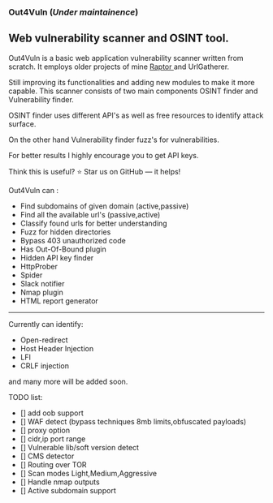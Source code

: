 ### Out4Vuln  (*Under maintainence*)
Web vulnerability scanner and OSINT tool.
---

Out4Vuln is a basic web application vulnerability scanner written from scratch. It employs older projects of mine [ Raptor ](https://github.com/HJ23/Raptor) and UrlGatherer.

Still improving its functionalities and adding new modules to make it more capable. This scanner consists of
two main components OSINT finder and Vulnerability finder.

OSINT finder uses different API's as well as free resources to identify attack surface.

On the other hand Vulnerability finder fuzz's for vulnerabilities.

For better results I highly encourage you to get API keys.

Think this is useful? ⭐ Star us on GitHub — it helps!

Out4Vuln can :

- Find subdomains of given domain (active,passive)
- Find all the available url's (passive,active)
- Classify found urls for better understanding
- Fuzz for hidden directories
- Bypass 403 unauthorized code
- Has Out-Of-Bound plugin
- Hidden API key finder
- HttpProber
- Spider
- Slack notifier
- Nmap plugin
- HTML report generator

---

Currently can identify:

-    Open-redirect
-    Host Header Injection
-    LFI 
-    CRLF injection

and many more will be added soon.


TODO list:

- [] add oob support
- [] WAF detect (bypass techniques 8mb limits,obfuscated payloads)
- [] proxy option
- [] cidr,ip port range
- [] Vulnerable lib/soft version detect
- [] CMS detector
- [] Routing over TOR
- [] Scan modes Light,Medium,Aggressive
- [] Handle nmap outputs
- [] Active subdomain support